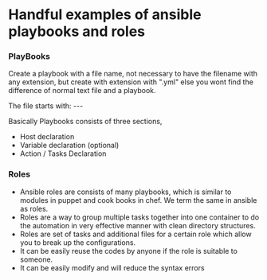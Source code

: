 # Handful examples of ansible playbooks and roles

### PlayBooks
Create a playbook with a file name, not necessary to have the filename with any extension, but create with extension with ".yml" else you wont find the difference of normal text file and a playbook.

The file starts with: ---

Basically Playbooks consists of three sections,
- Host declaration
- Variable declaration (optional)
- Action / Tasks Declaration

### Roles

- Ansible roles are consists of many playbooks, which is similar to modules in puppet and cook books in chef. We term the same in ansible as roles.
- Roles are a way to group multiple tasks together into one container to do the automation in very effective manner with clean directory structures.
- Roles are set of tasks and additional files for a certain role which allow you to break up the configurations.
- It can be easily reuse the codes by anyone if the role is suitable to someone.
- It can be easily modify and will reduce the syntax errors
